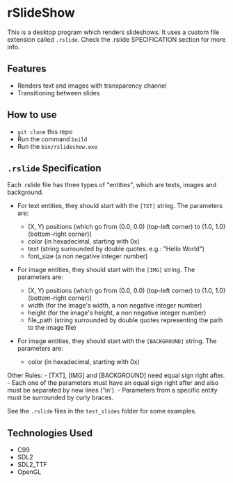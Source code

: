 # rSlideShow

This is a desktop program which renders slideshows. It uses a custom file extension called <code>.rslide</code>. Check the .rslide SPECIFICATION section for more info.

## Features

- Renders text and images with transparency channel
- Transitioning between slides

## How to use

- <code>git clone</code> this repo
- Run the command <code>build</code>
- Run the <code>bin/rslideshow.exe</code>

## <code>.rslide</code> Specification

Each .rslide file has three types of "entities", which are texts, images and background.

- For text entities, they should start with the <code>[TXT]</code> string. The parameters are:
	- (X, Y) positions (which go from (0.0, 0.0) (top-left corner) to (1.0, 1.0) (bottom-right corner))
	- color (in hexadecimal, starting with 0x)
	- text (string surrounded by double quotes. e.g.: "Hello World")
	- font_size (a non negative integer number)

- For image entities, they should start with the <code>[IMG]</code> string. The parameters are:
	- (X, Y) positions (which go from (0.0, 0.0) (top-left corner) to (1.0, 1.0) (bottom-right corner))
	- width (for the image's width, a non negative integer number)
	- height (for the image's height, a non negative integer number)
	- file_path (string surrounded by double quotes representing the path to the image file)

- For image entities, they should start with the <code>[BACKGROUND]</code> string. The parameters are:
	- color (in hexadecimal, starting with 0x)

Other Rules:
	- [TXT], [IMG] and [BACKGROUND] need equal sign right after.
	- Each one of the parameters must have an equal sign right after and also must be separated by new lines ('\n').
	- Parameters from a specific entity must be surrounded by curly braces.

See the <code>.rslide</code> files in the <code>test_slides</code> folder for some examples.

## Technologies Used

- C99
- SDL2
- SDL2_TTF
- OpenGL
